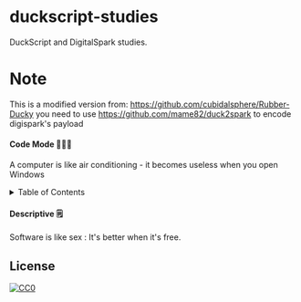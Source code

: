 # duckscript-studies
DuckScript and DigitalSpark studies.

# Note
This is a modified version from: https://github.com/cubidalsphere/Rubber-Ducky
you need to use https://github.com/mame82/duck2spark to encode digispark's payload

#### Code Mode 👨🏽‍💻 
 A computer is like air conditioning - it becomes useless when you open Windows





<!-- TABLE OF CONTENTS -->
<details>
  <summary>Table of Contents</summary>
  <ol>
  ___                  ___  
 (o o)                (o o) 
(  V  ) piu piu piu  (  V  )
--m-m------------------m-m--
    
    Hidden IMAGE =)
    
  </ol>
</details>





#### Descriptive 🗒

Software is like sex : It's better when it's free.




## License 

[![CC0](https://licensebuttons.net/p/zero/1.0/88x31.png)](https://creativecommons.org/publicdomain/zero/1.0/)
